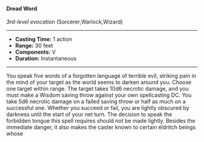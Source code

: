 #### Dread Word
*3rd-level evocation* (Sorcerer,Warlock,Wizard)
___
- **Casting Time:** 1 action
- **Range:** 30 feet
- **Components:** V
- **Duration:** Instantaneous
---
You speak five words of a forgotten language of
terrible evil, striking pain in the mind of your target
as the world seems to darken around you. Choose
one target within range. The target takes 10d6
necrotic damage, and you must make a Wisdom
saving throw against your own spellcasting DC. You
take 5d6 necrotic damage on a failed saving throw
or half as much on a successful one. Whether you
succeed or fail, you are lightly obscured by darkness
until the start of your net turn.
The decision to speak the forbidden tongue this
spell requires should not be made lightly.
Besides the immediate danger, it also makes the
caster known to certain eldritch beings whose
